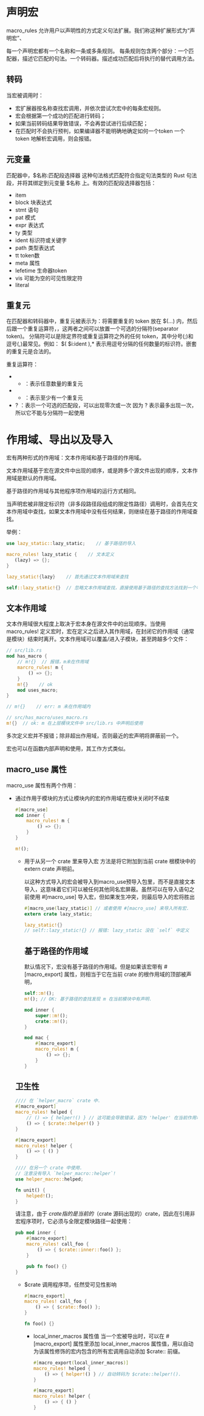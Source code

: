 # 声明宏
macro_rules 允许用户以声明性的方式定义句法扩展。我们称这种扩展形式为“声明宏”、

每一个声明宏都有一个名称和一条或多条规则。
每条规则包含两个部分：一个匹配器，描述它匹配的句法。一个转码器。描述成功匹配后将执行的替代调用方法。

## 转码
当宏被调用时：
+ 宏扩展器按名称查找宏调用，并依次尝试次宏中的每条宏规则。
+ 宏会根据第一个成功的匹配进行转码；
+ 如果当前转码结果导致错误，不会再尝试进行后续匹配；
+ 在匹配时不会执行预判，如果编译器不能明确地确定如何一个token 一个 token 地解析宏调用，则会报错。

## 元变量
匹配器中，$名称:匹配段选择器 这种句法格式匹配符合指定句法类型的 Rust 句法段，并将其绑定到元变量 $名称 上。有效的匹配段选择器包括：
+ item
+ block 块表达式
+ stmt 语句
+ pat 模式
+ expr 表达式
+ ty 类型
+ ident 标识符或关键字
+ path 类型表达式
+ tt  token数
+ meta  属性
+ lefetime  生命器token
+ vis    可能为空的可见性限定符 
+ literal

## 重复元
在匹配器和转码器中，重复元被表示为：将需要重复的 token 放在 $(…) 内，然后后跟一个重复运算符，，这两者之间可以放置一个可选的分隔符(separator token)。
分隔符可以是除定界符或重复运算符之外的任何 token，其中分号(;)和逗号(,)最常见。例如： $( $i:ident ),* 表示用逗号分隔的任何数量的标识符。嵌套的重复元是合法的。

重复运算符：
+ * ：表示任意数量的重复元
+ + ：表示至少有一个重复元
+ ? ：表示一个可选的匹配段，可以出现零次或一次 
因为 ? 表示最多出现一次，所以它不能与分隔符一起使用

# 作用域、导出以及导入
宏有两种形式的作用域：文本作用域和基于路径的作用域。

文本作用域基于宏在源文件中出现的顺序，或是跨多个源文件出现的顺序，文本作用域是默认的作用域。

基于路径的作用域与其他程序项作用域的运行方式相同。

当声明宏被非限定标识符（非多段路径段组成的限定性路径）调用时，会首先在文本作用域中查找，如果文本作用域中没有任何结果，则继续在基于路径的作用域查找。

举例：
```rust
use lazy_static::lazy_static;    // 基于路径的导入

macro_rules! lazy_static {    // 文本定义
   (lazy) => {};
}

lazy_static!{lazy}    // 首先通过文本作用域来查找

self::lazy_static!{}  // 忽略文本作用域查找，直接使用基于路径的查找方法找到一个导入的宏
```

## 文本作用域
文本作用域很大程度上取决于宏本身在源文件中的出现顺序。当使用 macro_rules! 定义宏时，宏在定义之后进入其作用域，在封闭它的作用域（通常是模块）结束时离开。文本作用域可以覆盖/进入子模块，甚至跨越多个文件：
```rust
// src/lib.rs
mod has_macro {
    // m!{}  // 报错，m未在作用域
    marcro_rules! m {
        () => {};
    }
    m!{}    // ok
    mod uses_macro;
}

// m!{}    // err: m 未在作用域内
```

```rust
// src/has_macro/uses_macro.rs
m!{}  // ok: m 在上层模块文件中 src/lib.rs 中声明后使用
```

多次定义宏并不报错；除非超出作用域，否则最近的宏声明将屏蔽前一个。

宏也可以在函数内部声明和使用，其工作方式类似。

## macro_use 属性
macro_use 属性有两个作用：
+ 通过作用于模块的方式让模块内的宏的作用域在模块关闭时不结束
  ```rust
  #[macro_use]
  mod inner {
      macro_rules! m {
          () => {};
      }
  }

  m!();
  ```

  + 用于从另一个 crate 里来导入宏
    方法是将它附加到当前 crate 根模块中的 extern crate 声明前。

    以这种方式导入的宏会被导入到macro_use预导入包里，而不是直接文本导入，这意味着它们可以被任何其他同名宏屏蔽。虽然可以在导入语句之前使用 #[macro_use] 导入宏，但如果发生冲突，则最后导入的宏将胜出

    ```rust
    #[macro_use(lazy_static)] // 或者使用 #[macro_use] 来导入所有宏.
    extern crate lazy_static;

    lazy_static!{}
    // self::lazy_static!{} // 报错: lazy_static 没在 `self` 中定义
    ```

    ## 基于路径的作用域
    默认情况下，宏没有基于路径的作用域。但是如果该宏带有 #[macro_export] 属性，则相当于它在当前 crate 的根作用域的顶部被声明，
    ```rust
    self::m!();
    m!(); // OK: 基于路径的查找发现 m 在当前模块中有声明.

    mod inner {
        super::m!();
        crate::m!();
    }

    mod mac {
        #[macro_export]
        macro_rules! m {
            () => {};
        }
    }
    ```

  ## 卫生性
  ```rust
  //// 在 `helper_macro` crate 中.
  #[macro_export]
  macro_rules! helped {
      // () => { helper!() } // 这可能会导致错误，因为 'helper' 在当前作用域之后才定义.
      () => { $crate::helper!() }
  }

  #[macro_export]
  macro_rules! helper {
      () => { () }
  }
  ```

  ```rust
  //// 在另一个 crate 中使用.
  // 注意没有导入 `helper_macro::helper`!
  use helper_macro::helped;

  fn unit() {
      helped!();
  }
  ```
  请注意，由于 $crate 指的是当前的（$crate 源码出现的）crate，因此在引用非宏程序项时，它必须与全限定模块路径一起使用：
  ```rust
  pub mod inner {
      #[macro_export]
      macro_rules! call_foo {
          () => { $crate::inner::foo() };
      }

      pub fn foo() {}
  }
  ```

  + $crate 调用程序项，任然受可见性影响
    ```rust
    #[macro_export]
    macro_rules! call_foo {
        () => { $crate::foo() };
    }

    fn foo() {}
    ```

    + local_inner_macros 属性值
      当一个宏被导出时，可以在 #[macro_export] 属性里添加 local_inner_macros 属性值，用以自动为该属性修饰的宏内包含的所有宏调用自动添加 $crate:: 前缀。
      ```rust
      #[macro_export(local_inner_macros)]
      macro_rules! helped {
          () => { helper!() } // 自动转码为 $crate::helper!().
      }

      #[macro_export]
      macro_rules! helper {
          () => { () }
      }
      ```
      
